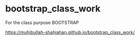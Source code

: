 # bootstrap_class_work
For the class purpose  BOOTSTRAP 


https://muhibullah-shahjahan.github.io/bootstrap_class_work/
